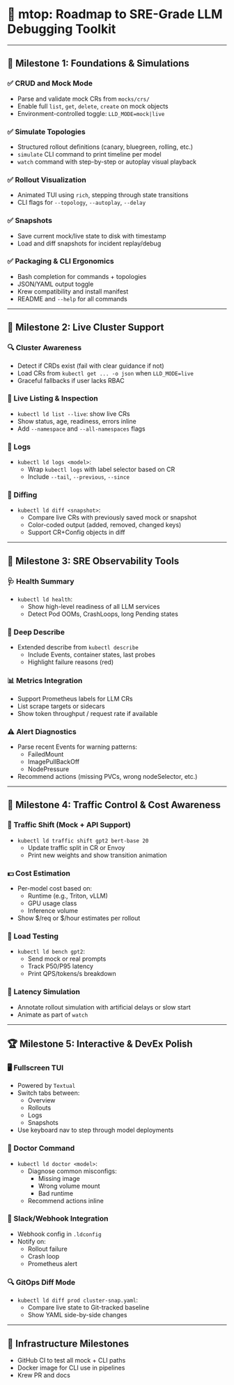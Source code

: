 # 📍 mtop: Roadmap to SRE-Grade LLM Debugging Toolkit

---

## 🥇 Milestone 1: Foundations & Simulations

### ✅ CRUD and Mock Mode
- Parse and validate mock CRs from `mocks/crs/`
- Enable full `list`, `get`, `delete`, `create` on mock objects
- Environment-controlled toggle: `LLD_MODE=mock|live`

### ✅ Simulate Topologies
- Structured rollout definitions (canary, bluegreen, rolling, etc.)
- `simulate` CLI command to print timeline per model
- `watch` command with step-by-step or autoplay visual playback

### ✅ Rollout Visualization
- Animated TUI using `rich`, stepping through state transitions
- CLI flags for `--topology`, `--autoplay`, `--delay`

### ✅ Snapshots
- Save current mock/live state to disk with timestamp
- Load and diff snapshots for incident replay/debug

### ✅ Packaging & CLI Ergonomics
- Bash completion for commands + topologies
- JSON/YAML output toggle
- Krew compatibility and install manifest
- README and `--help` for all commands

---

## 🥈 Milestone 2: Live Cluster Support

### 🔍 Cluster Awareness
- Detect if CRDs exist (fail with clear guidance if not)
- Load CRs from `kubectl get ... -o json` when `LLD_MODE=live`
- Graceful fallbacks if user lacks RBAC

### 📝 Live Listing & Inspection
- `kubectl ld list --live`: show live CRs
- Show status, age, readiness, errors inline
- Add `--namespace` and `--all-namespaces` flags

### 📜 Logs
- `kubectl ld logs <model>`:
    - Wrap `kubectl logs` with label selector based on CR
    - Include `--tail`, `--previous`, `--since`

### 🧾 Diffing
- `kubectl ld diff <snapshot>`:
    - Compare live CRs with previously saved mock or snapshot
    - Color-coded output (added, removed, changed keys)
    - Support CR+Config objects in diff

---

## 🥉 Milestone 3: SRE Observability Tools

### 🩺 Health Summary
- `kubectl ld health`:
    - Show high-level readiness of all LLM services
    - Detect Pod OOMs, CrashLoops, long Pending states

### 🔎 Deep Describe
- Extended describe from `kubectl describe`
    - Include Events, container states, last probes
    - Highlight failure reasons (red)

### 📊 Metrics Integration
- Support Prometheus labels for LLM CRs
- List scrape targets or sidecars
- Show token throughput / request rate if available

### ⚠️ Alert Diagnostics
- Parse recent Events for warning patterns:
    - FailedMount
    - ImagePullBackOff
    - NodePressure
- Recommend actions (missing PVCs, wrong nodeSelector, etc.)

---

## 🏅 Milestone 4: Traffic Control & Cost Awareness

### 🔄 Traffic Shift (Mock + API Support)
- `kubectl ld traffic shift gpt2 bert-base 20`
    - Update traffic split in CR or Envoy
    - Print new weights and show transition animation

### 💵 Cost Estimation
- Per-model cost based on:
    - Runtime (e.g., Triton, vLLM)
    - GPU usage class
    - Inference volume
- Show $/req or $/hour estimates per rollout

### 🧪 Load Testing
- `kubectl ld bench gpt2`:
    - Send mock or real prompts
    - Track P50/P95 latency
    - Print QPS/tokens/s breakdown

### 🐌 Latency Simulation
- Annotate rollout simulation with artificial delays or slow start
- Animate as part of `watch`

---

## 🏆 Milestone 5: Interactive & DevEx Polish

### 🖥️ Fullscreen TUI
- Powered by `Textual`
- Switch tabs between:
    - Overview
    - Rollouts
    - Logs
    - Snapshots
- Use keyboard nav to step through model deployments

### 🧠 Doctor Command
- `kubectl ld doctor <model>`:
    - Diagnose common misconfigs:
        - Missing image
        - Wrong volume mount
        - Bad runtime
    - Recommend actions inline

### 🔔 Slack/Webhook Integration
- Webhook config in `.ldconfig`
- Notify on:
    - Rollout failure
    - Crash loop
    - Prometheus alert

### 🔍 GitOps Diff Mode
- `kubectl ld diff prod cluster-snap.yaml`:
    - Compare live state to Git-tracked baseline
    - Show YAML side-by-side changes

---

## 🧱 Infrastructure Milestones

- GitHub CI to test all mock + CLI paths
- Docker image for CLI use in pipelines
- Krew PR and docs